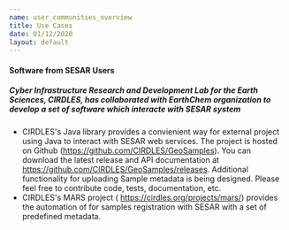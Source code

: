 ```yaml
---
name: user_communities_overview
title: Use Cases
date: 01/12/2020
layout: default
---
```


#### Software from SESAR Users

   ##### Cyber Infrastructure Research and Development Lab for the Earth Sciences, CIRDLES, has collaborated with EarthChem organization to develop a set of software which interacte with SESAR system
    
   * CIRDLES's Java library provides a convienient way for external project using Java to interact with SESAR web services. The project is hosted on Github (https://github.com/CIRDLES/GeoSamples). You can download the latest release and API documentation at https://github.com/CIRDLES/GeoSamples/releases. Additional functionality for uploading Sample metadata is being designed. Please feel free to contribute code, tests, documentation, etc.
   * CIRDLES's MARS project ( https://cirdles.org/projects/mars/) provides the automation of for samples registration with SESAR with a set of predefined metadata.

